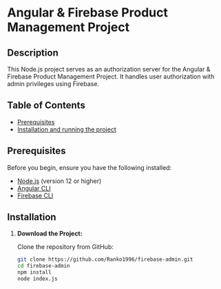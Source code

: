 # Angular & Firebase Product Management Project

## Description

This Node.js project serves as an authorization server for the Angular & Firebase Product Management Project. It handles user authorization with admin privileges using Firebase.

## Table of Contents

- [Prerequisites](#prerequisites)
- [Installation and running the project](#installation)

## Prerequisites

Before you begin, ensure you have the following installed:

- [Node.js](https://nodejs.org/) (version 12 or higher)
- [Angular CLI](https://angular.io/cli)
- [Firebase CLI](https://firebase.google.com/docs/cli)

## Installation

1. **Download the Project:**

   Clone the repository from GitHub:
   
   ```sh
   git clone https://github.com/Ranko1996/firebase-admin.git
   cd firebase-admin
   npm install
   node index.js

